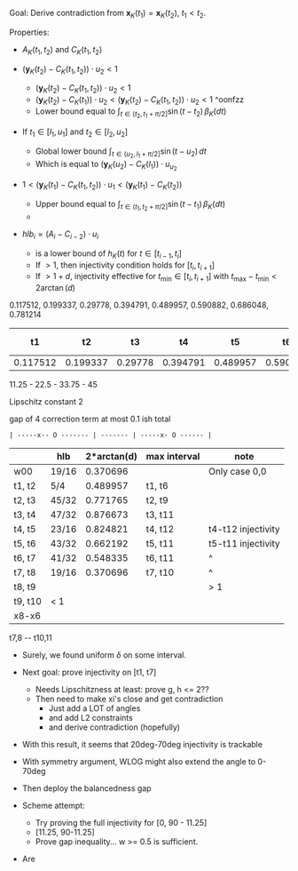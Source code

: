 Goal: Derive contradiction from $\mathbf{x}_K(t_1) = \mathbf{x}_K(t_2)$, $t_1 < t_2$.

Properties:

- $A_K(t_1, t_2)$ and $C_K(t_1, t_2)$
- $\left( \mathbf{y}_K(t_2) - C_K(t_1, t_2) \right) \cdot u_2 < 1$
	- $\left( \mathbf{y}_K(t_2) - C_K(t_1, t_2) \right) \cdot u_2 < 1$
	- $\left( \mathbf{y}_K(t_2) - C_K(t_1) \right) \cdot u_2 < \left( \mathbf{y}_K(t_2) - C_K(t_1, t_2) \right) \cdot u_2 < 1$ ^oonfzz
	- Lower bound equal to $\int_{t \in (t_2, t_1 + \pi/2]} \sin(t - t_2) \, \beta_K(dt)$
- If $t_1 \in [l_1, u_1]$ and $t_2 \in [l_2, u_2]$
	- Global lower bound $\int_{t \in (u_2, l_1 + \pi/2]} \sin(t - u_2) \, dt$
	- Which is equal to $(\mathbf{y}_K(u_2) - C_K(l_1)) \cdot u_{u_2}$ 
- $1 < \left( \mathbf{y}_K(t_1) - C_K(t_1, t_2) \right) \cdot u_{1} < \left( \mathbf{y}_K(t_1) - C_K(t_2) \right)$
	- Upper bound equal to $\int_{t \in (t_1, t_2 + \pi/2]} \sin(t - t_1) \, \beta_K(dt)$
	- 

- $hlb_i = (A_i - C_{i-2}) \cdot u_{i}$
	- is a lower bound of $h_K(t)$ for $t \in [t_{i-1}, t_{i}]$
	- If $> 1$, then injectivity condition holds for $[t_i, t_{i+1}]$
	- If $> 1 + d$, injectivity effective for $t_{\min} \in [t_i, t_{i+1}]$ with $t_{\max} - t_{\min} <2\arctan(d)$


0.117512, 0.199337, 0.29778, 0.394791, 0.489957, 0.590882, 0.686048, 0.781214

| t1       | t2       | t3      | t4       | t5       | t6       | t7       | t8 (45deg) |
| -------- | -------- | ------- | -------- | -------- | -------- | -------- | ---------- |
| 0.117512 | 0.199337 | 0.29778 | 0.394791 | 0.489957 | 0.590882 | 0.686048 | 0.781214   |
11.25 - 22.5 - 33.75 - 45

Lipschitz constant 2

gap of 4
correction term at most 0.1 ish total



```
| -----x-- O ------- | ------- | -----x- O ------ |
```


|         | hlb   | 2\*arctan(d) | max interval | note               |
| ------- | ----- | ------------ | ------------ | ------------------ |
| w00     | 19/16 | 0.370696     |              | Only case 0,0      |
| t1, t2  | 5/4   | 0.489957     | t1, t6       |                    |
| t2, t3  | 45/32 | 0.771765     | t2, t9       |                    |
| t3, t4  | 47/32 | 0.876673     | t3, t11      |                    |
| t4, t5  | 23/16 | 0.824821     | t4, t12      | t4-t12 injectivity |
| t5, t6  | 43/32 | 0.662192     | t5, t11      | t5-t11 injectivity |
| t6, t7  | 41/32 | 0.548335     | t6, t11      | ^                  |
| t7, t8  | 19/16 | 0.370696     | t7, t10      | ^                  |
| t8, t9  |       |              |              | > 1                |
| t9, t10 | < 1   |              |              |                    |
| x8-x6   |       |              |              |                    |

t7,8 -- t10,11



- Surely, we found uniform $\delta$ on some interval.
- Next goal: prove injectivity on [t1, t7]
	- Needs Lipschitzness at least: prove g, h <= 2??
	- Then need to make xi's close and get contradiction
		- Just add a LOT of angles
		- and add L2 constraints
		- and derive contradiction (hopefully)

- With this result, it seems that 20deg-70deg injectivity is trackable
- With symmetry argument, WLOG might also extend the angle to 0-70deg
- Then deploy the balancedness gap



- Scheme attempt:
	- Try proving the full injectivity for [0, 90 - 11.25]
	- [11.25, 90-11.25]
	- Prove gap inequality... w >= 0.5 is sufficient.

- Are